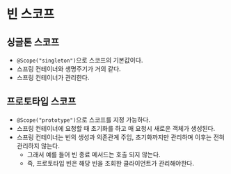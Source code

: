빈 스코프
========

## 싱글톤 스코프
* `@Scope("singleton")`으로 스코프의 기본값이다.
* 스프링 컨테이너와 생명주기가 거의 같다.
* 스프링 컨테이너가 관리한다.

## 프로토타입 스코프
* `@Scope("prototype")`으로 스코프를 지정 가능하다.
* 스프링 컨테이너에 요청할 때 초기화를 하고 매 요청시 새로운 객체가 생성된다.
* 스프링 컨테이너는 빈의 생성과 의존관계 주입, 초기화까지만 관리하며 이후는 전혀 관리하지 않는다.
    * 그래서 예를 들어 빈 종료 메서드는 호출 되지 않는다.
    * 즉, 프로토타입 빈은 해당 빈을 조회한 클라이언트가 관리해야한다.